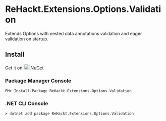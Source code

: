 # ReHackt.Extensions.Options.Validation
Extends Options with nested data annotations validation and eager validation on startup.

## Install

Get it on <a href="https://www.nuget.org/packages/ReHackt.Extensions.Options.Validation"><img src="https://www.nuget.org/Content/gallery/img/default-package-icon.svg" height=18 style="height:18px;" /> NuGet</a>

### Package Manager Console

```
PM> Install-Package ReHackt.Extensions.Options.Validation
```

### .NET CLI Console

```
> dotnet add package ReHackt.Extensions.Options.Validation
```
